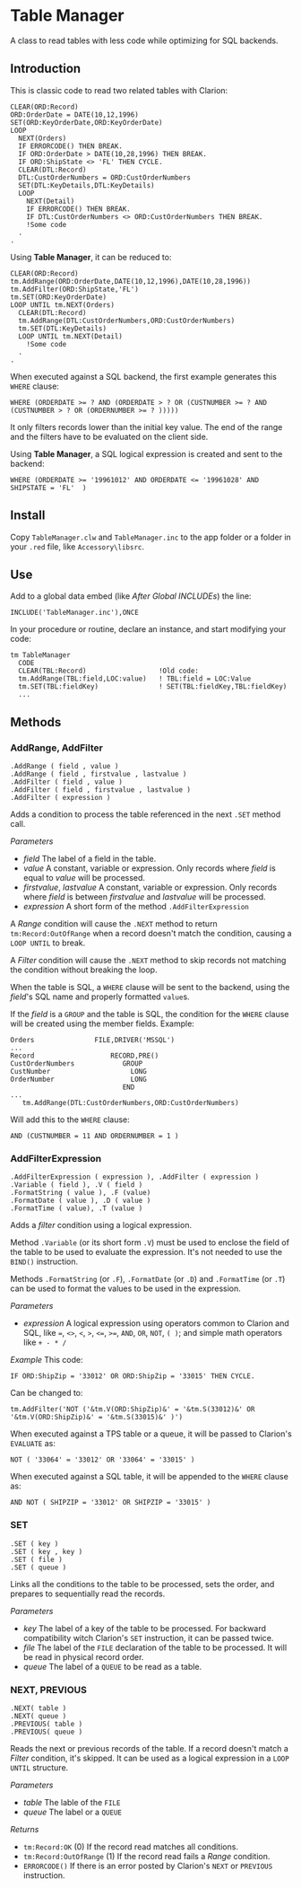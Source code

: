 # Table Manager
A class to read tables with less code while optimizing for SQL backends.

## Introduction
This is classic code to read two related tables with Clarion:

    CLEAR(ORD:Record)
    ORD:OrderDate = DATE(10,12,1996)
    SET(ORD:KeyOrderDate,ORD:KeyOrderDate)
    LOOP
      NEXT(Orders)
      IF ERRORCODE() THEN BREAK.
      IF ORD:OrderDate > DATE(10,28,1996) THEN BREAK.
      IF ORD:ShipState <> 'FL' THEN CYCLE.
      CLEAR(DTL:Record)
      DTL:CustOrderNumbers = ORD:CustOrderNumbers
      SET(DTL:KeyDetails,DTL:KeyDetails)
      LOOP
        NEXT(Detail)
        IF ERRORCODE() THEN BREAK.
        IF DTL:CustOrderNumbers <> ORD:CustOrderNumbers THEN BREAK.
        !Some code
      .
    .

Using **Table Manager**, it can be reduced to:

    CLEAR(ORD:Record)
    tm.AddRange(ORD:OrderDate,DATE(10,12,1996),DATE(10,28,1996))
    tm.AddFilter(ORD:ShipState,'FL')
    tm.SET(ORD:KeyOrderDate)
    LOOP UNTIL tm.NEXT(Orders)
      CLEAR(DTL:Record)
      tm.AddRange(DTL:CustOrderNumbers,ORD:CustOrderNumbers)
      tm.SET(DTL:KeyDetails)
      LOOP UNTIL tm.NEXT(Detail)
        !Some code
      .
    .  

When executed against a SQL backend, the first example generates this `WHERE` clause:
    
    WHERE (ORDERDATE >= ? AND (ORDERDATE > ? OR (CUSTNUMBER >= ? AND (CUSTNUMBER > ? OR (ORDERNUMBER >= ? )))))
    
It only filters records lower than the initial key value. The end of the range and the filters have to be evaluated on the client side. 

Using **Table Manager**, a SQL logical expression is created and sent to the backend:

    WHERE (ORDERDATE >= '19961012' AND ORDERDATE <= '19961028' AND SHIPSTATE = 'FL'  )
    
## Install
Copy `TableManager.clw` and `TableManager.inc` to the app folder or a folder in your `.red` file, like `Accessory\libsrc`.

## Use
Add to a global data embed (like _After Global INCLUDEs_) the line:

    INCLUDE('TableManager.inc'),ONCE
    
In your procedure or routine, declare an instance, and start modifying your code:

    tm TableManager
      CODE
      CLEAR(TBL:Record)                  !Old code:
      tm.AddRange(TBL:field,LOC:value)   ! TBL:field = LOC:Value
      tm.SET(TBL:fieldKey)               ! SET(TBL:fieldKey,TBL:fieldKey)      
      ...

## Methods

### AddRange, AddFilter
    .AddRange ( field , value )
    .AddRange ( field , firstvalue , lastvalue )
    .AddFilter ( field , value )
    .AddFilter ( field , firstvalue , lastvalue )
    .AddFilter ( expression )

Adds a condition to process the table referenced in the next `.SET` method call.

*Parameters*
* _field_ The label of a field in the table.
* _value_ A constant, variable or expression. Only records where _field_ is equal to _value_ will be processed.
* _firstvalue_, _lastvalue_ A constant, variable or expression. Only records where _field_ is between _firstvalue_ and _lastvalue_ will be processed.
* _expression_ A short form of the method `.AddFilterExpression`

A _Range_ condition will cause the `.NEXT` method to return `tm:Record:OutOfRange` when a record doesn't match the condition, causing a `LOOP UNTIL` to break.

A _Filter_ condition will cause the `.NEXT` method to skip records not matching the condition without breaking the loop.

When the table is SQL, a `WHERE` clause will be sent to the backend, using the _field_'s SQL name and properly formatted `value`s.

If the _field_ is a `GROUP` and the table is SQL, the condition for the `WHERE` clause will be created using the member fields. Example:

    Orders               FILE,DRIVER('MSSQL')
    ...
    Record                   RECORD,PRE()
    CustOrderNumbers            GROUP
    CustNumber                    LONG
    OrderNumber                   LONG
                                END              
    ...
       tm.AddRange(DTL:CustOrderNumbers,ORD:CustOrderNumbers)
       
Will add this to the `WHERE` clause:

    AND (CUSTNUMBER = 11 AND ORDERNUMBER = 1 )

### AddFilterExpression
    .AddFilterExpression ( expression ), .AddFilter ( expression )
    .Variable ( field ), .V ( field )
    .FormatString ( value ), .F (value)
    .FormatDate ( value ), .D ( value )
    .FormatTime ( value), .T (value )

Adds a _filter_ condition using a logical expression. 

Method `.Variable` (or its short form `.V`) must be used to enclose the field of the table to be used to evaluate the expression. It's not needed to use the `BIND()` instruction.

Methods `.FormatString` (or `.F`),  `.FormatDate` (or `.D`) and `.FormatTime` (or `.T`) can be used to format the values to be used in the expression.

*Parameters*
* _expression_ A logical expression using operators common to Clarion and SQL, like `=`, `<>`, `<`, `>`, `<=`, `>=`, `AND`, `OR`, `NOT`, `( )`; and simple math operators like `+ - * /`

*Example*
This code:
 
    IF ORD:ShipZip = '33012' OR ORD:ShipZip = '33015' THEN CYCLE.

Can be changed to:

    tm.AddFilter('NOT ('&tm.V(ORD:ShipZip)&' = '&tm.S(33012)&' OR '&tm.V(ORD:ShipZip)&' = '&tm.S(33015)&' )')

When executed against a TPS table or a queue, it will be passed to Clarion's `EVALUATE` as:

    NOT ( '33064' = '33012' OR '33064' = '33015' )
    
When executed against a SQL table, it will be appended to the `WHERE` clause as:

    AND NOT ( SHIPZIP = '33012' OR SHIPZIP = '33015' )

### SET
    .SET ( key )
    .SET ( key , key )
    .SET ( file )
    .SET ( queue )

Links all the conditions to the table to be processed, sets the order, and prepares to sequentially read the records.

*Parameters*
* _key_ The label of a key of the table to be processed. For backward compatibility witch Clarion's `SET` instruction, it can be passed twice.
* _file_ The label of the `FILE` declaration of the table to be processed. It will be read in physical record order.
* _queue_ The label of a `QUEUE` to be read as a table.

### NEXT, PREVIOUS
    .NEXT( table )
    .NEXT( queue )
    .PREVIOUS( table )
    .PREVIOUS( queue )
    
Reads the next or previous records of the table. If a record doesn't match a _Filter_ condition, it's skipped. It can be used as a logical expression in a `LOOP UNTIL` structure.

*Parameters*
* _table_ The lable of the `FILE` 
* _queue_ The label or a `QUEUE`

*Returns*
* `tm:Record:OK` (0) If the record read matches all conditions.
* `tm:Record:OutOfRange` (1) If the record read fails a _Range_ condition.
* `ERRORCODE()` If there is an error posted by Clarion's `NEXT` or `PREVIOUS` instruction.
